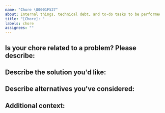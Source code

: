 ```yaml
---
name: "Chore \U0001F527"
about: Internal things, technical debt, and to-do tasks to be performed.
title: "[Chore]: "
labels: chore
assignees: ""
---
```


<!-- Separate suggestions for updates to configuration or build processes and libraries / Internal things, technical debt, and to-do tasks to be performed should be reported in separate issues. -->

## Is your chore related to a problem? Please describe:

<!-- A clear and concise description of what the problem is.-->

## Describe the solution you'd like:

<!-- A clear and concise description of what you want to happen. -->

## Describe alternatives you've considered:

<!--A clear and concise description of any alternative solutions or features you've considered. -->

## Additional context:

<!-- Add any other context or screenshots about the task here. -->
